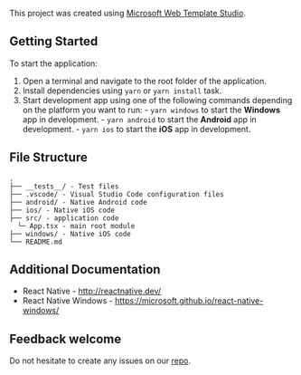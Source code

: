 ﻿This project was created using [Microsoft Web Template Studio](https://github.com/Microsoft/WebTemplateStudio).

## Getting Started
To start the application:
  1. Open a terminal and navigate to the root folder of the application.
  1. Install dependencies using `yarn` or `yarn install` task.
  1. Start development app using one of the following commands depending on the platform you want to run:
    - `yarn windows` to start the **Windows** app in development.
    - `yarn android` to start the **Android** app in development.
    - `yarn ios` to start the **iOS** app in development.

## File Structure
```
.
├── __tests__/ - Test files
├── .vscode/ - Visual Studio Code configuration files
├── android/ - Native Android code
├── ios/ - Native iOS code
├── src/ - application code
  └─ App.tsx - main root module
├── windows/ - Native iOS code
└── README.md
```

## Additional Documentation
- React Native - http://reactnative.dev/
- React Native Windows - https://microsoft.github.io/react-native-windows/

## Feedback welcome
Do not hesitate to create any issues on our [repo](https://github.com/microsoft/WebTemplateStudio/issues).